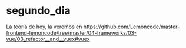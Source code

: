 # segundo_dia

La teoría de hoy, la veremos en https://github.com/Lemoncode/master-frontend-lemoncode/tree/master/04-frameworks/03-vue/03_refactor__and__vuex#vuex

